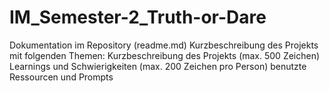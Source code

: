 # IM_Semester-2_Truth-or-Dare
Dokumentation im Repository (readme.md)
Kurzbeschreibung des Projekts mit folgenden Themen:
Kurzbeschreibung des Projekts (max. 500 Zeichen)
Learnings und Schwierigkeiten (max. 200 Zeichen pro Person)
benutzte Ressourcen und Prompts
